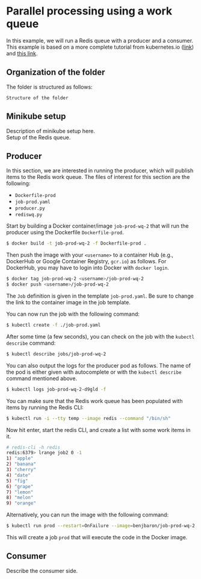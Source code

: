 # Parallel processing using a work queue

In this example, we will run a Redis queue with a producer and a consumer. This example is based on a more complete tutorial from kubernetes.io ([link](https://kubernetes.io/docs/tasks/job/fine-parallel-processing-work-queue/#running-the-job)) and [this link](http://peter-hoffmann.com/2012/python-simple-queue-redis-queue.html).

## Organization of the folder

The folder is structured as follows:
```
Structure of the folder
```

## Minikube setup

Description of minikube setup here.  
Setup of the Redis queue.

## Producer 

In this section, we are interested in running the producer, which will publish items to the Redis work queue. The files of interest for this section are the following:
 - `Dockerfile-prod`
 - `job-prod.yaml`
 - `producer.py`
 - `rediswq.py`

Start by building a Docker container/image `job-prod-wq-2` that will run the producer using the Dockerfile `Dockerfile-prod`.
```bash
$ docker build -t job-prod-wq-2 -f Dockerfile-prod .
```

Then push the image with your `<username>` to a container Hub (e.g., DockerHub or Google Container Registry, `gcr.io`) as follows. For DockerHub, you may have to login into Docker with `docker login`.
```bash
$ docker tag job-prod-wq-2 <username>/job-prod-wq-2
$ docker push <username>/job-prod-wq-2
```

The `Job` definition is given in the template `job-prod.yaml`. Be sure to change the link to the container image in the job template. 

You can now run the job with the following command:
```bash
$ kubectl create -f ./job-prod.yaml
```

After some time (a few seconds), you can check on the job with the `kubectl describe` command:
```bash
$ kubectl describe jobs/job-prod-wq-2
```

You can also output the logs for the producer pod as follows. The name of the pod is either given with autocomplete or with the `kubectl describe` command mentioned above.
```bash
$ kubectl logs job-prod-wq-2-d9gld -f
```

You can make sure that the Redis work queue has been populated with items by running the Redis CLI:
```bash
$ kubectl run -i --tty temp --image redis --command "/bin/sh"
```

Now hit enter, start the redis CLI, and create a list with some work items in it.

```bash
# redis-cli -h redis
redis:6379> lrange job2 0 -1
1) "apple"
2) "banana"
3) "cherry"
4) "date"
5) "fig"
6) "grape"
7) "lemon"
8) "melon"
9) "orange"
```

Alternatively, you can run the image with the following command:
```bash
$ kubectl run prod --restart=OnFailure --image=benjbaron/job-prod-wq-2
```
This will create a job `prod` that will execute the code in the Docker image.

## Consumer

Describe the consumer side.
